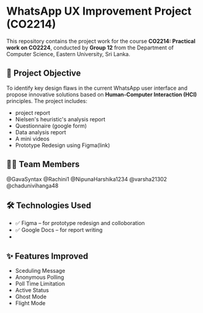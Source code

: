 # WhatsApp UX Improvement Project (CO2214)

This repository contains the project work for the course **CO2214: Practical work on CO2224**, conducted by **Group 12** from the Department of Computer Science, Eastern University, Sri Lanka.

## 🎯 Project Objective

To identify key design flaws in the current WhatsApp user interface and propose innovative solutions based on **Human-Computer Interaction (HCI)** principles. The project includes:

- project report
- Nielsen's heuristic's analysis report
- Questionnaire (google form)
- Data analysis report
- A mini videos
- Prototype Redesign using Figma(link)

## 👨‍💻 Team Members

@GavaSyntax
@Rachini1
@NipunaHarshika1234
@varsha21302
@chadunivihanga48


## 🛠️ Technologies Used

- ✅ Figma – for prototype redesign and colloboration
- ✅ Google Docs – for report writing
- 
## ✨ Features Improved

- Sceduling Message
- Anonymous Polling
- Poll Time Limitation
- Active Status
- Ghost Mode
- Flight Mode


